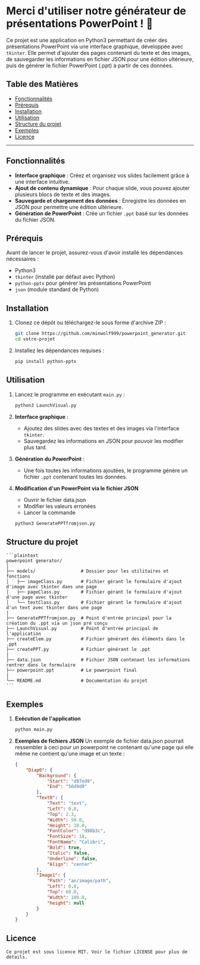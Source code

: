# Merci d'utiliser notre générateur de présentations PowerPoint ! 🎉

Ce projet est une application en Python3 permettant de créer des présentations PowerPoint via une interface graphique, développée avec `tkinter`. Elle permet d'ajouter des pages contenant du texte et des images, de sauvegarder les informations en fichier JSON pour une édition ultérieure, puis de générer le fichier PowerPoint (.ppt) à partir de ces données.

## Table des Matières
- [Fonctionnalités](#fonctionnalités)
- [Prérequis](#prérequis)
- [Installation](#installation)
- [Utilisation](#utilisation)
- [Structure du projet](#structure-du-projet)
- [Exemples](#exemples)
- [Licence](#licence)

---

## Fonctionnalités

- **Interface graphique** : Créez et organisez vos slides facilement grâce à une interface intuitive.
- **Ajout de contenu dynamique** : Pour chaque slide, vous pouvez ajouter plusieurs blocs de texte et des images.
- **Sauvegarde et chargement des données** : Enregistre les données en JSON pour permettre une édition ultérieure.
- **Génération de PowerPoint** : Crée un fichier `.ppt` basé sur les données du fichier JSON.

## Prérequis

Avant de lancer le projet, assurez-vous d'avoir installé les dépendances nécessaires :

- Python3
- `tkinter` (installé par défaut avec Python)
- `python-pptx` pour générer les présentations PowerPoint
- `json` (module standard de Python)

## Installation

1. Clonez ce dépôt ou téléchargez-le sous forme d'archive ZIP :
    ```bash
    git clone https://github.com/minwolf999/powerpoint_generator.git
    cd votre-projet
    ```

2. Installez les dépendances requises :
    ```bash
    pip install python-pptx
    ```

## Utilisation

1. Lancez le programme en exécutant `main.py` :
    ```bash
    python3 LaunchVisual.py
    ```

2. **Interface graphique** : 
   - Ajoutez des slides avec des textes et des images via l'interface `tkinter`.
   - Sauvegardez les informations en JSON pour pouvoir les modifier plus tard.

3. **Génération du PowerPoint** :
   - Une fois toutes les informations ajoutées, le programme génère un fichier `.ppt` contenant toutes les données.

4. **Modification d'un PowerPoint via le fichier JSON**
    - Ouvrir le fichier data.json 
    - Modifier les valeurs erronées
    - Lancer la commande
    ```bash
    python3 GeneratePPTfromjson.py
    ```

## Structure du projet

    ```plaintext
    powerpoint generator/
    │
    ├── models/                 # Dossier pour les utilitaires et fonctions
    │   ├── imageClass.py       # Fichier gérant le formulaire d'ajout d'image avec tkinter dans une page
    │   ├── pageClass.py        # Fichier gérant le formulaire d'ajout d'une page avec tkinter
    │   └── textClass.py        # Fichier gérant le formulaire d'ajout d'un text avec tkinter dans une page
    |
    ├── GeneratePPTfromjson.py  # Point d'entrée principal pour la création du .ppt via un json pré conçu
    ├── LaunchVisual.py         # Point d'entrée principal de l'application
    ├── createElem.py           # Fichier générant des éléments dans le .ppt
    ├── createPPT.py            # Fichier générant le .ppt
    |
    ├── data.json               # Fichier JSON contenant les informations rentrer dans le formulaire
    ├── powerpoint.ppt          # Le powerpoint final
    |
    └── README.md               # Documentation du projet
    ```

## Exemples

1. **Exécution de l'application**

    ```bash
    python main.py
    ```

2. **Exemples de fichiers JSON**
    Un exemple de fichier data.json pourrait ressembler à ceci pour un powerpoint ne contenant qu'une page qui elle même ne contient qu'une image et un texte :

    ```json
    {
        "Diap0": {
            "Background": {
                "Start": "d97ed9",
                "End": "56d9d9"
            },
            "Text0": {
                "Text": "text",
                "Left": 0.0,
                "Top": 2.3,
                "Width": 50.0,
                "Height": 10.0,
                "FontColor": "d98b3c",
                "FontSize": 18,
                "FontName": "Calibri",
                "Bold": true,
                "Italic": false,
                "Underline": false,
                "Align": "center"
            },
            "Image1": {
                "Path": "an/image/path",
                "Left": 0.0,
                "Top": 60.0,
                "Width": 100.0,
                "height": null
            }
        }
    }
    ```

## Licence
    Ce projet est sous licence MIT. Voir le fichier LICENSE pour plus de détails.

